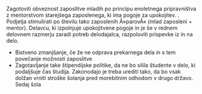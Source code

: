 Zagotoviti obveznost zaposlitve mladih po principu enoletnega pripravništva z mentorstvom starejšega zaposlenega, ki ima pogoje za upokojitev. . Podjetja stimulirati po številu tako zaposlenih Â»parovÂ« (mlad zaposleni + mentor). Delavcu, ki izpolnjuje upokojitvene pogoje in je še v rednem delovnem razmerju zaradi potreb delodajalca, razpoloviti prispevke iz in na delo.
- Bistveno zmanjšanje, če že ne odprava prekarnega dela in s tem povečanje možnosti zaposlitve
- Zagotavljanje take štipendijske politike, da ne bo silila študente v delo, ki podaljšuje čas študija. Zakonodajo je treba urediti tako, da bo vsak dolžan vrniti stroške šolanja pred morebitnim odhodom v drugo državo. Sedaj šola
